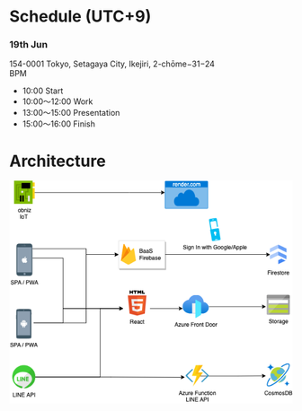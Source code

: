 # Schedule (UTC+9)

### 19th Jun

154-0001 Tokyo, Setagaya City, Ikejiri, 2-chōme−31−24  
BPM

* 10:00        Start
* 10:00～12:00 Work
* 13:00～15:00 Presentation
* 15:00～16:00 Finish

# Architecture

![architecture](https://raw.githubusercontent.com/zone-ict/overview/main/architecture_stack.drawio.png)

